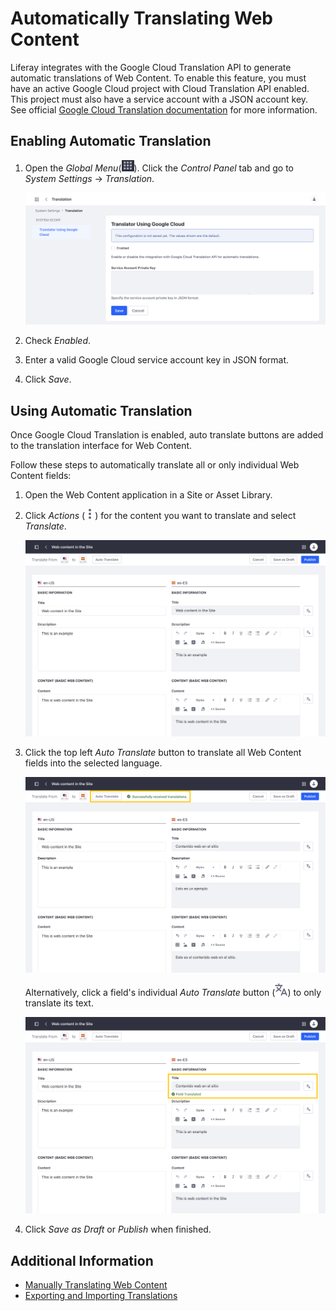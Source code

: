# Automatically Translating Web Content

Liferay integrates with the Google Cloud Translation API to generate automatic translations of Web Content. To enable this feature, you must have an active Google Cloud project with Cloud Translation API enabled. This project must also have a service account with a JSON account key. See official [Google Cloud Translation documentation](https://cloud.google.com/translate/docs/setup) for more information.

## Enabling Automatic Translation

1. Open the *Global Menu*(![Global Menu](../../../images/icon-applications-menu.png)). Click the *Control Panel* tab and go to *System Settings* &rarr; *Translation*.

   ![Go to Translation under System Settings.](./automatically-translating-web-content/images/01.png)

1. Check *Enabled*.

1. Enter a valid Google Cloud service account key in JSON format.

1. Click *Save*.

## Using Automatic Translation

Once Google Cloud Translation is enabled, auto translate buttons are added to the translation interface for Web Content.

Follow these steps to automatically translate all or only individual Web Content fields:

1. Open the Web Content application in a Site or Asset Library.

1. Click *Actions* (![Actions Button](../../../images/icon-actions.png)) for the content you want to translate and select *Translate*.

   ![Open the Web Content translation interface.](./automatically-translating-web-content/images/02.png)

1. Click the top left *Auto Translate* button to translate all Web Content fields into the selected language.

   ![Click the top left Auto Translate button to translate all Web Content fields.](./automatically-translating-web-content/images/03.png)

   Alternatively, click a field's individual *Auto Translate* button (![Auto Translate Button](../../../images/icon-translate.png)) to only translate its text.

   ![Click a field's individual Auto Translate button to only translate its text.](./automatically-translating-web-content/images/04.png)

1. Click *Save as Draft* or *Publish* when finished.

## Additional Information

* [Manually Translating Web Content](./manually-translating-web-content.md)
* [Exporting and Importing Translations](./exporting-and-importing-translations.md)
